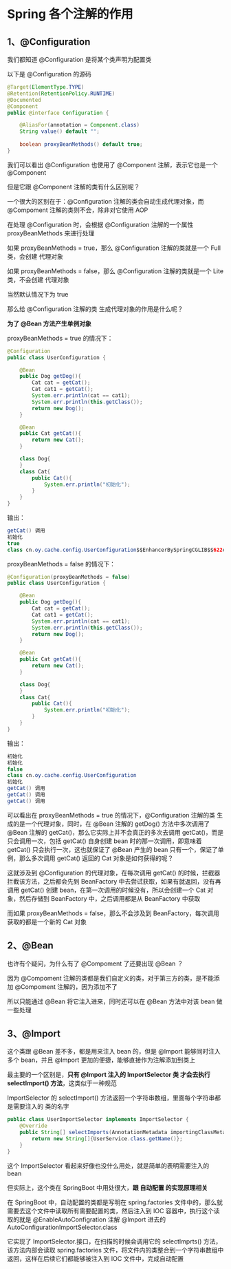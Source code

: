 # Spring 各个注解的作用



## 1、@Configuration

我们都知道 @Configuration 是将某个类声明为配置类

以下是 @Configuration 的源码

```java
@Target(ElementType.TYPE)
@Retention(RetentionPolicy.RUNTIME)
@Documented
@Component
public @interface Configuration {

	@AliasFor(annotation = Component.class)
	String value() default "";
    
	boolean proxyBeanMethods() default true;
}
```



我们可以看出 @Configuration 也使用了 @Component 注解，表示它也是一个 @Component 

但是它跟 @Component 注解的类有什么区别呢？

一个很大的区别在于：@Configuration 注解的类会自动生成代理对象，而 @Compoment 注解的类则不会，除非对它使用 AOP

在处理 @Configuration 时，会根据 @Configuration 注解的一个属性 proxyBeanMethods 来进行处理

如果 proxyBeanMethods = true，那么 @Configuration 注解的类就是一个 Full 类，会创建 代理对象

如果 proxyBeanMethods = false，那么 @Configuration 注解的类就是一个 Lite 类，不会创建 代理对象

当然默认情况下为 true



那么给 @Configuration 注解的类 生成代理对象的作用是什么呢？

**为了 @Bean 方法产生单例对象**



proxyBeanMethods = true 的情况下：

```java
@Configuration
public class UserConfiguration {

    @Bean
    public Dog getDog(){
        Cat cat = getCat();
        Cat cat1 = getCat();
        System.err.println(cat == cat1);
        System.err.println(this.getClass());
        return new Dog();
    }

    @Bean
    public Cat getCat(){
        return new Cat();
    }

    class Dog{
    }
    class Cat{
        public Cat(){
            System.err.println("初始化");
        }
    }
}
```

输出：

```java
getCat() 调用
初始化
true
class cn.oy.cache.config.UserConfiguration$$EnhancerBySpringCGLIB$$622e87bc
```



proxyBeanMethods = false 的情况下：

```java
@Configuration(proxyBeanMethods = false)
public class UserConfiguration {

    @Bean
    public Dog getDog(){
        Cat cat = getCat();
        Cat cat1 = getCat();
        System.err.println(cat == cat1);
        System.err.println(this.getClass());
        return new Dog();
    }

    @Bean
    public Cat getCat(){
        return new Cat();
    }

    class Dog{
    }
    class Cat{
        public Cat(){
            System.err.println("初始化");
        }
    }
}
```

输出：

```java
初始化
初始化
false
class cn.oy.cache.config.UserConfiguration
初始化
getCat() 调用
getCat() 调用
getCat() 调用
```



可以看出在 proxyBeanMethods = true 的情况下，@Configuration 注解的类 生成的是一个代理对象，同时，在 @Bean 注解的 getDog() 方法中多次调用了 @Bean 注解的 getCat()，那么它实际上并不会真正的多次去调用 getCat()，而是只会调用一次，包括 getCat() 自身创建 bean 时的那一次调用，即意味着 getCat() 只会执行一次，这也就保证了 @Bean 产生的 bean 只有一个，保证了单例，那么多次调用 getCat() 返回的 Cat 对象是如何获得的呢？

这就涉及到 @Configuration 的代理对象，在每次调用 getCat() 的时候，拦截器拦截该方法，之后都会先到 BeanFactory 中去尝试获取，如果有就返回，没有再调用 getCat() 创建 bean，在第一次调用的时候没有，所以会创建一个 Cat 对象，然后存储到 BeanFactory 中，之后调用都是从 BeanFactory 中获取

而如果 proxyBeanMethods = false，那么不会涉及到 BeanFactory，每次调用获取的都是一个新的 Cat 对象



## 2、@Bean

也许有个疑问，为什么有了 @Compoment 了还要出现 @Bean ？

因为 @Compoment 注解的类都是我们自定义的类，对于第三方的类，是不能添加 @Compoment 注解的，因为添加不了

所以只能通过 @Bean 将它注入进来，同时还可以在 @Bean 方法中对该 bean 做一些处理



## 3、@Import

这个类跟 @Bean 差不多，都是用来注入 bean 的，但是 @Import 能够同时注入多个 bean，并且 @Import 更加的便捷，能够直接作为注解添加到类上

最主要的一个区别是，**只有 @Import 注入的 ImportSelector 类 才会去执行 selectImport() 方法**，这类似于一种规范

ImportSelector 的 selectImport() 方法返回一个字符串数组，里面每个字符串都是需要注入的 类的名字



```java
public class UserImportSelector implements ImportSelector {
    @Override
    public String[] selectImports(AnnotationMetadata importingClassMetadata) {
        return new String[]{UserService.class.getName()};
    }
}
```

这个 ImportSelector 看起来好像也没什么用处，就是简单的表明需要注入的 bean

但实际上，这个类在 SpringBoot 中用处很大，**跟 自动配置 的实现原理相关**

在 SpringBoot 中，自动配置的类都是写明在 spring.factories 文件中的，那么就需要去这个文件中读取所有需要配置的类，然后注入到 IOC 容器中，执行这个读取的就是 @EnableAutoConfigration 注解 @Import 进去的 AutoConfigurationImportSelector.class

它实现了 ImportSelector.接口，在扫描的时候会调用它的 selectImprts() 方法，该方法内部会读取 spring.factories 文件，将文件内的类整合到一个字符串数组中返回，这样在后续它们都能够被注入到 IOC 文件中，完成自动配置